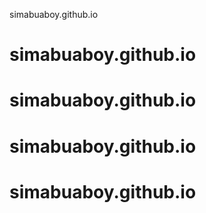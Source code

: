 simabuaboy.github.io
# simabuaboy.github.io
# simabuaboy.github.io
# simabuaboy.github.io
# simabuaboy.github.io
